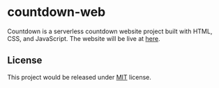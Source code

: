 # countdown-web

Countdown is a serverless countdown website project built with HTML, CSS, and JavaScript. The website will be live at [here](https://site.loyi.dev/countdown-web/).

## License

This project would be released under [MIT](.) license.
